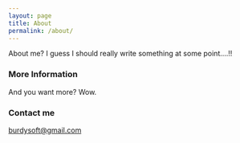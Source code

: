 ```yaml
---
layout: page
title: About
permalink: /about/
---
```


About me? I guess I should really write something at some point....!!

### More Information

And you want more? Wow.

### Contact me

[burdysoft@gmail.com](mailto:burdysoft@gmail.com)
